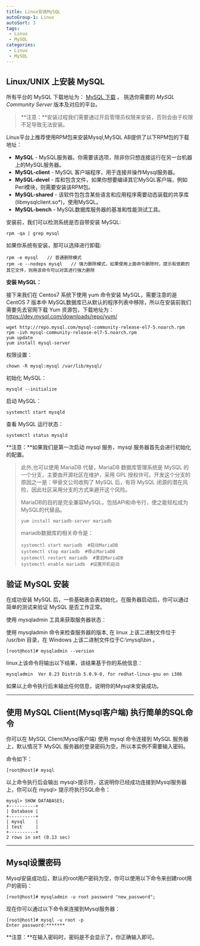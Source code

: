 ```yaml
---
title: Linux安装MySQL
autoGroup-1: Linux
autoSort: 3
tags:
 - Linux
 - MySQL
categories: 
 - Linux
 - MySQL
---
```





## Linux/UNIX 上安装 MySQL

所有平台的 MySQL 下载地址为： [MySQL 下载](https://dev.mysql.com/downloads/mysql/) 。 挑选你需要的 *MySQL Community Server* 版本及对应的平台。

> **注意：**安装过程我们需要通过开启管理员权限来安装，否则会由于权限不足导致无法安装。



Linux平台上推荐使用RPM包来安装Mysql,MySQL AB提供了以下RPM包的下载地址：

- **MySQL** - MySQL服务器。你需要该选项，除非你只想连接运行在另一台机器上的MySQL服务器。
- **MySQL-client** - MySQL 客户端程序，用于连接并操作Mysql服务器。
- **MySQL-devel** - 库和包含文件，如果你想要编译其它MySQL客户端，例如Perl模块，则需要安装该RPM包。
- **MySQL-shared** - 该软件包包含某些语言和应用程序需要动态装载的共享库(libmysqlclient.so*)，使用MySQL。
- **MySQL-bench** - MySQL数据库服务器的基准和性能测试工具。

安装前，我们可以检测系统是否自带安装 MySQL:

```
rpm -qa | grep mysql
```

如果你系统有安装，那可以选择进行卸载:

```
rpm -e mysql　　// 普通删除模式
rpm -e --nodeps mysql　　// 强力删除模式，如果使用上面命令删除时，提示有依赖的其它文件，则用该命令可以对其进行强力删除
```

**安装 MySQL：**

接下来我们在 Centos7 系统下使用 yum 命令安装 MySQL，需要注意的是 CentOS 7 版本中 MySQL数据库已从默认的程序列表中移除，所以在安装前我们需要先去官网下载 Yum 资源包，下载地址为：https://dev.mysql.com/downloads/repo/yum/

```
wget http://repo.mysql.com/mysql-community-release-el7-5.noarch.rpm
rpm -ivh mysql-community-release-el7-5.noarch.rpm
yum update
yum install mysql-server
```

权限设置：

```
chown -R mysql:mysql /var/lib/mysql/
```

初始化 MySQL：

```
mysqld --initialize
```

启动 MySQL：

```
systemctl start mysqld
```

查看 MySQL 运行状态：

```
systemctl status mysqld
```

**注意：**如果我们是第一次启动 mysql 服务，mysql 服务器首先会进行初始化的配置。

> 此外,也可以使用 MariaDB 代替，MariaDB 数据库管理系统是 MySQL 的一个分支，主要由开源社区在维护，采用 GPL 授权许可。开发这个分支的原因之一是：甲骨文公司收购了 MySQL 后，有将 MySQL 闭源的潜在风险，因此社区采用分支的方式来避开这个风险。
>
> MariaDB的目的是完全兼容MySQL，包括API和命令行，使之能轻松成为MySQL的代替品。
>
> ```
> yum install mariadb-server mariadb 
> ```
>
> mariadb数据库的相关命令是：
>
> ```
> systemctl start mariadb  #启动MariaDB
> systemctl stop mariadb  #停止MariaDB
> systemctl restart mariadb  #重启MariaDB
> systemctl enable mariadb  #设置开机启动
> ```



## 验证 MySQL 安装

在成功安装 MySQL 后，一些基础表会表初始化，在服务器启动后，你可以通过简单的测试来验证 MySQL 是否工作正常。

使用 mysqladmin 工具来获取服务器状态：

使用 mysqladmin 命令来检查服务器的版本, 在 linux 上该二进制文件位于 /usr/bin 目录，在 Windows 上该二进制文件位于C:\mysql\bin 。

```
[root@host]# mysqladmin --version
```

linux上该命令将输出以下结果，该结果基于你的系统信息：

```
mysqladmin  Ver 8.23 Distrib 5.0.9-0, for redhat-linux-gnu on i386
```

如果以上命令执行后未输出任何信息，说明你的Mysql未安装成功。

------

## 使用 MySQL Client(Mysql客户端) 执行简单的SQL命令

你可以在 MySQL Client(Mysql客户端) 使用 mysql 命令连接到 MySQL 服务器上，默认情况下 MySQL 服务器的登录密码为空，所以本实例不需要输入密码。

命令如下：

```
[root@host]# mysql
```

以上命令执行后会输出 mysql>提示符，这说明你已经成功连接到Mysql服务器上，你可以在 mysql> 提示符执行SQL命令：

```
mysql> SHOW DATABASES;
+----------+
| Database |
+----------+
| mysql    |
| test     |
+----------+
2 rows in set (0.13 sec)
```

------

## Mysql设置密码

Mysql安装成功后，默认的root用户密码为空，你可以使用以下命令来创建root用户的密码：

```
[root@host]# mysqladmin -u root password "new_password";
```

现在你可以通过以下命令来连接到Mysql服务器：

```
[root@host]# mysql -u root -p
Enter password:*******
```

**注意：**在输入密码时，密码是不会显示了，你正确输入即可。